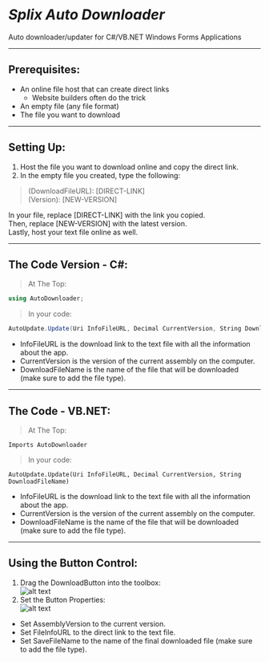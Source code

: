 # *Splix Auto Downloader*
Auto downloader/updater for C#/VB.NET Windows Forms Applications
___
## Prerequisites:
* An online file host that can create direct links
  * Website builders often do the trick
* An empty file (any file format)
* The file you want to download
___
## Setting Up:
1. Host the file you want to download online and copy the direct link.
2. In the empty file you created, type the following:
> (DownloadFileURL): [DIRECT-LINK] <br/>
> (Version): [NEW-VERSION]

In your file, replace [DIRECT-LINK] with the link you copied. <br/>
Then, replace [NEW-VERSION] with the latest version. <br/>
Lastly, host your text file online as well. <br/>
___
## The Code Version - C#:
> At The Top:
```csharp
using AutoDownloader;
```
> In your code:
```csharp
AutoUpdate.Update(Uri InfoFileURL, Decimal CurrentVersion, String DownloadFileName);
```
* InfoFileURL is the download link to the text file with all the information about the app.
* CurrentVersion is the version of the current assembly on the computer.
* DownloadFileName is the name of the file that will be downloaded (make sure to add the file type).
___
## The Code - VB.NET:
> At The Top:
```vb.net
Imports AutoDownloader
```
> In your code:
```vb.net
AutoUpdate.Update(Uri InfoFileURL, Decimal CurrentVersion, String DownloadFileName)
```
* InfoFileURL is the download link to the text file with all the information about the app.
* CurrentVersion is the version of the current assembly on the computer.
* DownloadFileName is the name of the file that will be downloaded (make sure to add the file type).
___
## Using the Button Control:
1. Drag the DownloadButton into the toolbox: <br/>
![alt text](https://cdn.discordapp.com/attachments/277558215506526209/406641916260909068/unknown.png "Drag Button Onto Form")
2. Set the Button Properties: <br/>
![alt text](https://cdn.discordapp.com/attachments/277558215506526209/406642495015878687/unknown.png "Set Properties")
* Set AssemblyVersion to the current version.
* Set FileInfoURL to the direct link to the text file.
* Set SaveFileName to the name of the final downloaded file (make sure to add the file type).


